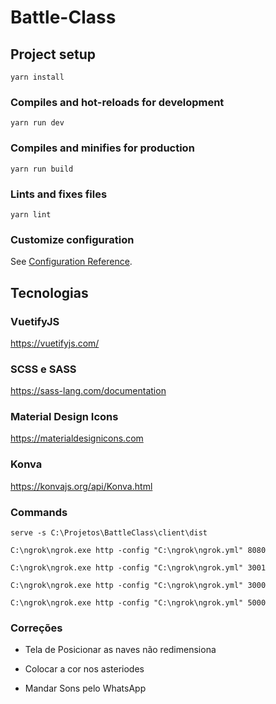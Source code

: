 # Battle-Class

## Project setup
```
yarn install
```

### Compiles and hot-reloads for development
```
yarn run dev
```

### Compiles and minifies for production
```
yarn run build
```

### Lints and fixes files
```
yarn lint
```

### Customize configuration
See [Configuration Reference](https://cli.vuejs.org/config/).


## Tecnologias

### VuetifyJS
https://vuetifyjs.com/

### SCSS e SASS
https://sass-lang.com/documentation

### Material Design Icons
https://materialdesignicons.com

### Konva
https://konvajs.org/api/Konva.html

### Commands
```
serve -s C:\Projetos\BattleClass\client\dist

C:\ngrok\ngrok.exe http -config "C:\ngrok\ngrok.yml" 8080

C:\ngrok\ngrok.exe http -config "C:\ngrok\ngrok.yml" 3001

C:\ngrok\ngrok.exe http -config "C:\ngrok\ngrok.yml" 3000
```

```
C:\ngrok\ngrok.exe http -config "C:\ngrok\ngrok.yml" 5000
```

### Correções
- Tela de Posicionar as naves não redimensiona
- Colocar a cor nos asteriodes

- Mandar Sons pelo WhatsApp